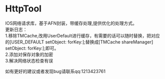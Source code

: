 # HttpTool
IOS网络请求库，基于AFN封装，带缓存处理,提供优化的处理方式。   
更新日志：   
1.移除TMCache,改用UserDefault进行缓存，有需要的话可以随时替换，把对应的[USER_DEFAULT setObject: forKey:];替换成[TMCache shareManager] setObject: forKey:];即可。   
2.添加对保存对象的加密   
3.解决网络状态检查有误
   
如有更好的建议或者发现bug请联系qq:1213423761